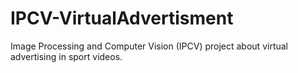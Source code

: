 # IPCV-VirtualAdvertisment
Image Processing and Computer Vision (IPCV) project about virtual advertising in sport videos.
